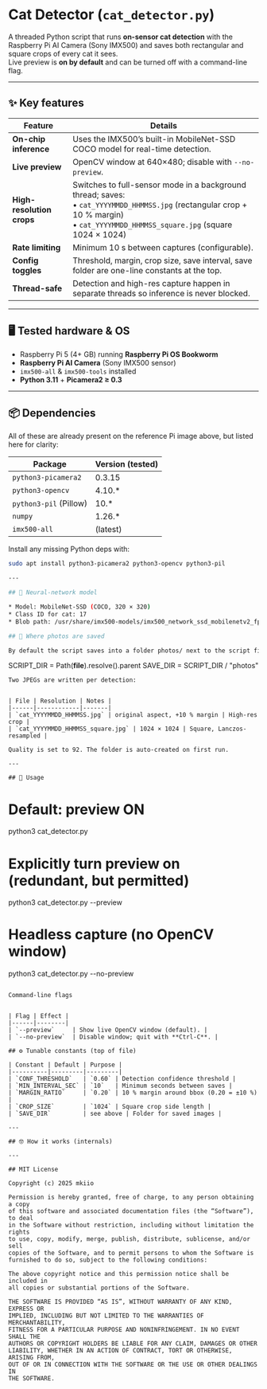 # Cat Detector (`cat_detector.py`)

A threaded Python script that runs **on-sensor cat detection** with the Raspberry Pi AI Camera (Sony IMX500) and saves both rectangular and square crops of every cat it sees.  
Live preview is **on by default** and can be turned off with a command-line flag.

---

## ✨ Key features

| Feature | Details |
|---------|---------|
| **On-chip inference** | Uses the IMX500’s built-in MobileNet-SSD COCO model for real-time detection. |
| **Live preview** | OpenCV window at 640×480; disable with `--no-preview`. |
| **High-resolution crops** | Switches to full-sensor mode in a background thread; saves:<br>• `cat_YYYYMMDD_HHMMSS.jpg` (rectangular crop + 10 % margin)<br>• `cat_YYYYMMDD_HHMMSS_square.jpg` (square 1024 × 1024) |
| **Rate limiting** | Minimum 10 s between captures (configurable). |
| **Config toggles** | Threshold, margin, crop size, save interval, save folder are one-line constants at the top. |
| **Thread-safe** | Detection and high-res capture happen in separate threads so inference is never blocked. |

---

## 🖥️ Tested hardware & OS

* Raspberry Pi 5 (4+ GB) running **Raspberry Pi OS Bookworm**  
* **Raspberry Pi AI Camera** (Sony IMX500 sensor)  
* `imx500-all` & `imx500-tools` installed  
* **Python 3.11** + **Picamera2 ≥ 0.3**

---

## 📦 Dependencies

All of these are already present on the reference Pi image above, but listed here for clarity:

| Package | Version (tested) |
|---------|------------------|
| `python3-picamera2` | 0.3.15 |
| `python3-opencv`    | 4.10.* |
| `python3-pil` (Pillow) | 10.* |
| `numpy`             | 1.26.* |
| `imx500-all`        | (latest) |

Install any missing Python deps with:

```bash
sudo apt install python3-picamera2 python3-opencv python3-pil

---

## 🤖 Neural-network model

* Model: MobileNet-SSD (COCO, 320 × 320)
* Class ID for cat: 17
* Blob path: /usr/share/imx500-models/imx500_network_ssd_mobilenetv2_fpnlite_320x320_pp.rpk

## 📂 Where photos are saved

By default the script saves into a folder photos/ next to the script file:
```
SCRIPT_DIR = Path(__file__).resolve().parent
SAVE_DIR   = SCRIPT_DIR / "photos"
```
Two JPEGs are written per detection:


| File | Resolution | Notes |
|------|------------|-------|
| `cat_YYYYMMDD_HHMMSS.jpg` | original aspect, +10 % margin | High-res crop |
| `cat_YYYYMMDD_HHMMSS_square.jpg` | 1024 × 1024 | Square, Lanczos-resampled |

Quality is set to 92. The folder is auto-created on first run.

---

## 🚀 Usage
```
# Default: preview ON
python3 cat_detector.py

# Explicitly turn preview on (redundant, but permitted)
python3 cat_detector.py --preview

# Headless capture (no OpenCV window)
python3 cat_detector.py --no-preview
```

Command-line flags


| Flag | Effect |
|------|--------|
| `--preview`     | Show live OpenCV window (default). |
| `--no-preview`  | Disable window; quit with **Ctrl-C**. |

## ⚙️ Tunable constants (top of file)

| Constant | Default | Purpose |
|----------|---------|---------|
| `CONF_THRESHOLD`   | `0.60` | Detection confidence threshold |
| `MIN_INTERVAL_SEC` | `10`   | Minimum seconds between saves |
| `MARGIN_RATIO`     | `0.20` | 10 % margin around bbox (0.20 = ±10 %) |
| `CROP_SIZE`        | `1024` | Square crop side length |
| `SAVE_DIR`         | see above | Folder for saved images |

---

## 🤓 How it works (internals)

---

## MIT License

Copyright (c) 2025 mkiio

Permission is hereby granted, free of charge, to any person obtaining a copy
of this software and associated documentation files (the “Software”), to deal
in the Software without restriction, including without limitation the rights
to use, copy, modify, merge, publish, distribute, sublicense, and/or sell
copies of the Software, and to permit persons to whom the Software is
furnished to do so, subject to the following conditions:

The above copyright notice and this permission notice shall be included in
all copies or substantial portions of the Software.

THE SOFTWARE IS PROVIDED “AS IS”, WITHOUT WARRANTY OF ANY KIND, EXPRESS OR
IMPLIED, INCLUDING BUT NOT LIMITED TO THE WARRANTIES OF MERCHANTABILITY,
FITNESS FOR A PARTICULAR PURPOSE AND NONINFRINGEMENT. IN NO EVENT SHALL THE
AUTHORS OR COPYRIGHT HOLDERS BE LIABLE FOR ANY CLAIM, DAMAGES OR OTHER
LIABILITY, WHETHER IN AN ACTION OF CONTRACT, TORT OR OTHERWISE, ARISING FROM,
OUT OF OR IN CONNECTION WITH THE SOFTWARE OR THE USE OR OTHER DEALINGS IN
THE SOFTWARE.
